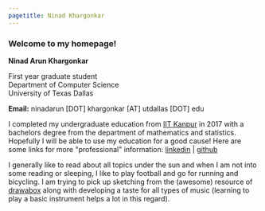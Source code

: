 ```yaml
---
pagetitle: Ninad Khargonkar
---
```


### Welcome to my homepage!

**Ninad Arun Khargonkar**    

First year graduate student    
Department of Computer Science    
University of Texas Dallas

**Email:** ninadarun [DOT] khargonkar [AT] utdallas [DOT] edu      

I completed my undergraduate education from [IIT Kanpur](https://www.iitk.ac.in/) 
in 2017  with a bachelors degree from the department of mathematics and statistics. 
Hopefully I will be able to use my education for a good cause! 
Here are some links for more "professional" information:
[linkedin](https://www.linkedin.com/in/ninadkhargonkar/) |
[github](https://github.com/ninception)

I generally like to read about all topics under the sun and when I am not into 
some reading or sleeping, I like to play football and go for running and 
bicycling. I am trying to pick up sketching from the (awesome) resource of 
[drawabox](https://drawabox.com/) along with developing a taste for all types
of music (learning to play a basic instrument helps a lot in this regard). 
